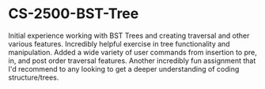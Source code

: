 # CS-2500-BST-Tree
Initial experience working with BST Trees and creating traversal and other various features. Incredibly helpful exercise in tree functionality and manipulation. Added a wide variety of user commands from insertion to pre, in, and post order traversal features. Another incredibly fun assignment that I'd recommend to any looking to get a deeper understanding of coding structure/trees.
